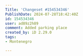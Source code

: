 ```yaml
---
Title: 'Changeset #154534346'
PublishDate: 2024-07-28T18:42:40Z
id: 154534346
user: ad89z2h89
comment: Added parking place
created_by: iD 2.29.0
tags:
- Montenegro

---
```

